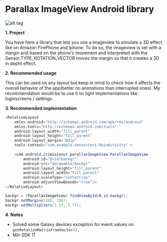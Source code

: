 # Parallax ImageView Android library

![alt tag](https://raw.githubusercontent.com/irimiaionut/ParallaxImageView/master/screen.png)

**1. Project**

   You have here a library that lets you use a imageview to simulate a 3D effect like on Amazon FirePhone and Iphone. To do so, the imageview is set with a margin and based on the phone's movement and interpreted with the Sensor.TYPE_ROTATION_VECTOR moves the margin so that it creates a 3D in depht effect.


**2. Recommended usage**

   This can be used on any layout but keep in mind to check how it affects the overall behavior of the app(better no animations than interrupted ones).
   My recommendation would be to use it on light implementations like loginscreens / settings.


**3. Recommended implementation**
```java
<RelativeLayout 
    xmlns:android="http://schemas.android.com/apk/res/android"
    xmlns:tools="http://schemas.android.com/tools"
    android:layout_width="fill_parent"
    android:layout_height="fill_parent"
    android:layout_margin="0dip"
    tools:context="com.example.sensortest.MainActivity" >
    
    <com.android.irimiaionut.parallaxImageView.ParallaxImageView
        android:id="@+id/backgr"
        android:src="@drawable/backgr"
        android:layout_height="fill_parent"
        android:layout_width="fill_parent"
        android:scaleType="centerCrop"
        android:adjustViewBounds="true"/>
</RelativeLayout>
```

```java
backgr = (ParallaxImageView) findViewById(R.id.backgr);
backgr.setMargins(300, 200);
backgr.setMultipliers(1.5f, 1.7f);
```




**4. Notes**

* Solved some Galaxy devices exception for event.values on ```getRotationMatrixFromVector();```
* Min SDK 11



